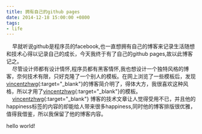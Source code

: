 ```yaml
---
title: 拥有自己的github pages
date: 2014-12-18 15:00:00 +0800
tags:
- life
---
```


&nbsp;&nbsp;&nbsp;&nbsp;早就听说github是程序员的facebook,也一直想拥有自己的博客来记录生活随想和技术心得以记录自己的成长，今天我终于有了自己的github pages,故以此博客记之。<br>
&nbsp;&nbsp;&nbsp;&nbsp;尽管设计师都有设计情怀,程序员都有黑客情怀,我也想设计一个独特风格的博客，奈何技术有限，只好克隆了一个别人的模板。在网上浏览了一些模板后，发现[vincentzhwg](http://blog.kissdata.com){:target="_blank"}的博客简介明了，得体大方，我很喜欢这种风格，所以才用了[vincentzhwg](http://blog.kissdata.com){:target="_blank"}的模板。<br>
&nbsp;&nbsp;&nbsp;&nbsp;[vincentzhwg](http://blog.kissdata.com){:target="_blank"} 博客的技术文章让人觉得受用不已，并且他的happiness标签的内容的却能给人带来很多happiness,同时他的博客排版很优雅，值得我借鉴，所以我保留了他的博客内容。


<div style="width=600px;height=400px;back-ground:red">
hello world!
<div>

<script>

	alert(123);
</script>